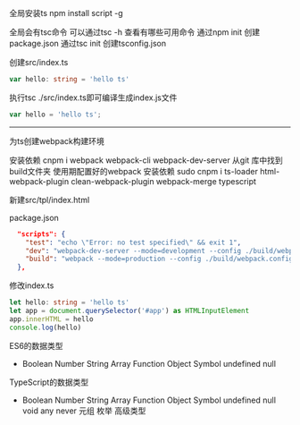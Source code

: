 全局安装ts  npm install script -g

全局会有tsc命令    可以通过tsc -h 查看有哪些可用命令
通过npm init 创建package.json
通过tsc init 创建tsconfig.json

创建src/index.ts

```ts
var hello: string = 'hello ts'
```

执行tsc ./src/index.ts即可编译生成index.js文件
```js
var hello = 'hello ts';
```

----------


为ts创建webpack构建环境

安装依赖   cnpm i webpack webpack-cli webpack-dev-server   从git 库中找到build文件夹 使用期配置好的webpack
安装依赖   sudo cnpm i ts-loader html-webpack-plugin clean-webpack-plugin webpack-merge typescript

新建src/tpl/index.html 

package.json
```json
  "scripts": {
    "test": "echo \"Error: no test specified\" && exit 1",
    "dev": "webpack-dev-server --mode=development --config ./build/webpack.config.js",
    "build": "webpack --mode=production --config ./build/webpack.config.js"
  },
```
修改index.ts
```ts
let hello: string = 'hello ts'
let app = document.querySelector('#app') as HTMLInputElement
app.innerHTML = hello
console.log(hello)
```

ES6的数据类型

- Boolean Number String Array Function Object Symbol undefined null

TypeScript的数据类型
 
- Boolean Number String Array Function Object Symbol undefined null void any never 元组 枚举 高级类型



